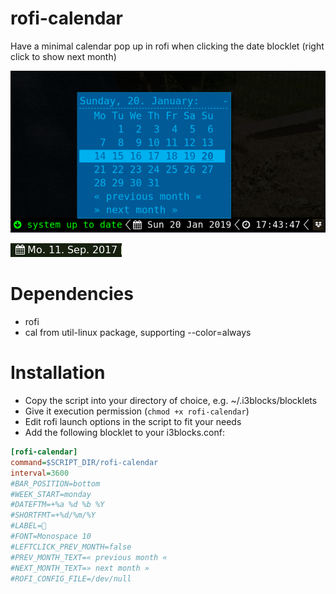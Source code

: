 # rofi-calendar

Have a minimal calendar pop up in rofi when clicking the date blocklet (right click to show next month)

![](screenshot.png)

![](screenshot2.png)
	
# Dependencies

* rofi 
* cal from util-linux package, supporting --color=always
# Installation

* Copy the script into your directory of choice, e.g. ~/.i3blocks/blocklets
* Give it execution permission (`chmod +x rofi-calendar`)
* Edit rofi launch options in the script to fit your needs
* Add the following blocklet to your i3blocks.conf:

```ini
[rofi-calendar]
command=$SCRIPT_DIR/rofi-calendar
interval=3600
#BAR_POSITION=bottom
#WEEK_START=monday
#DATEFTM=+%a %d %b %Y
#SHORTFMT=+%d/%m/%Y
#LABEL= 
#FONT=Monospace 10
#LEFTCLICK_PREV_MONTH=false
#PREV_MONTH_TEXT=« previous month «
#NEXT_MONTH_TEXT=» next month »
#ROFI_CONFIG_FILE=/dev/null
```
